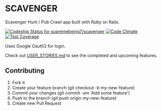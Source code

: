SCAVENGER
===========

Scavenger Hunt / Pub Crawl app built with Ruby on Rails.

[ ![Codeship Status for supremebeing7/scavenger](https://codeship.io/projects/ff132060-483c-0132-f391-3e765e74a88f/status)](https://codeship.io/projects/45838)
[![Code Climate](https://codeclimate.com/github/supremebeing7/scavenger/badges/gpa.svg)](https://codeclimate.com/github/supremebeing7/scavenger)
[![Test Coverage](https://codeclimate.com/github/supremebeing7/scavenger/badges/coverage.svg)](https://codeclimate.com/github/supremebeing7/scavenger)

Uses Google Oauth2 for login.

Check out [USER_STORIES.md](https://github.com/supremebeing7/scavenger/blob/master/USER_STORIES.md) to see the completed and upcoming features.

## Contributing
1. Fork it
2. Create your feature branch (git checkout -b my-new-feature)
3. Commit your changes (git commit -am 'Add some feature')
4. Push to the branch (git push origin my-new-feature)
5. Create new Pull Request
